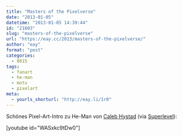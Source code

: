 ```yaml
---
title: "Masters of the Pixelverse"
date: "2013-01-05"
datetime: "2013-01-05 14:39:44"
id: "21603"
slug: "masters-of-the-pixelverse"
url: "https://eay.cc/2013/masters-of-the-pixelverse/"
author: "eay"
format: "post"
categories:
  - 0815
tags:
  - fanart
  - he-man
  - motu
  - pixelart
meta:
  - yourls_shorturl: "http://eay.li/1r0"
---
```


Schönes Pixel-Art-Intro zu He-Man von [Caleb Hystad](http://8x8pixels.tumblr.com/) (via [Superlevel](http://superlevel.de/spielkram/pixel-he-man-intro/)):

\[youtube id="WASxkc9tDw0"\]
